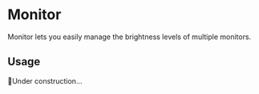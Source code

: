 # Monitor

Monitor lets you easily manage the brightness levels of multiple monitors.

## Usage

🚧Under construction...
